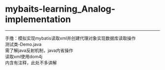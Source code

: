 # mybaits-learning_Analog-implementation
<hr>
手撸：模拟实现mybatis读取xml并创建代理对象实现数据库读取操作<br>
测试类-Demo.java<br>
需了解java反射机制，java内省操作<br>
读取xml使用dom4j<br>
内含有注释，此处不多讲解

